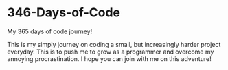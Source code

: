 # 346-Days-of-Code
My 365 days of code journey!

This is my simply journey on coding a small, but increasingly harder project everyday. This is to push me to grow as a programmer and overcome my annoying procrastination.
I hope you can join with me on this adventure!

